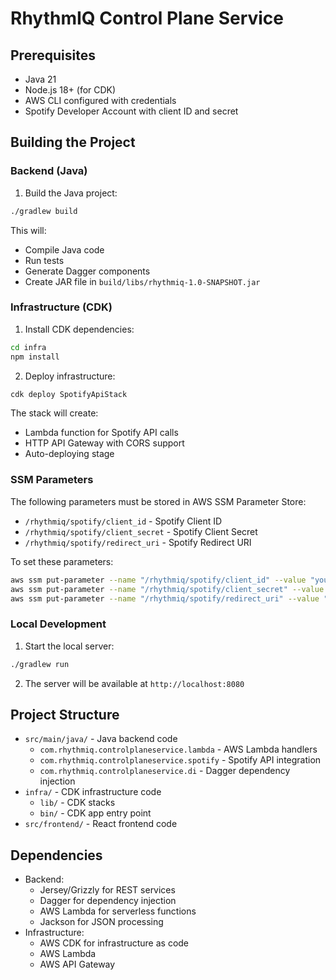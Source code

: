 # RhythmIQ Control Plane Service

## Prerequisites

- Java 21
- Node.js 18+ (for CDK)
- AWS CLI configured with credentials
- Spotify Developer Account with client ID and secret

## Building the Project

### Backend (Java)

1. Build the Java project:
```bash
./gradlew build
```

This will:
- Compile Java code
- Run tests
- Generate Dagger components
- Create JAR file in `build/libs/rhythmiq-1.0-SNAPSHOT.jar`

### Infrastructure (CDK)

1. Install CDK dependencies:
```bash
cd infra
npm install
```

2. Deploy infrastructure:
```bash
cdk deploy SpotifyApiStack
```

The stack will create:
- Lambda function for Spotify API calls
- HTTP API Gateway with CORS support
- Auto-deploying stage

### SSM Parameters

The following parameters must be stored in AWS SSM Parameter Store:
- `/rhythmiq/spotify/client_id` - Spotify Client ID
- `/rhythmiq/spotify/client_secret` - Spotify Client Secret
- `/rhythmiq/spotify/redirect_uri` - Spotify Redirect URI

To set these parameters:
```bash
aws ssm put-parameter --name "/rhythmiq/spotify/client_id" --value "your_client_id" --type String
aws ssm put-parameter --name "/rhythmiq/spotify/client_secret" --value "your_client_secret" --type String
aws ssm put-parameter --name "/rhythmiq/spotify/redirect_uri" --value "http://localhost:3000/api/spotify/callback" --type String
```

### Local Development

1. Start the local server:
```bash
./gradlew run
```

2. The server will be available at `http://localhost:8080`

## Project Structure

- `src/main/java/` - Java backend code
  - `com.rhythmiq.controlplaneservice.lambda` - AWS Lambda handlers
  - `com.rhythmiq.controlplaneservice.spotify` - Spotify API integration
  - `com.rhythmiq.controlplaneservice.di` - Dagger dependency injection
- `infra/` - CDK infrastructure code
  - `lib/` - CDK stacks
  - `bin/` - CDK app entry point
- `src/frontend/` - React frontend code

## Dependencies

- Backend:
  - Jersey/Grizzly for REST services
  - Dagger for dependency injection
  - AWS Lambda for serverless functions
  - Jackson for JSON processing
- Infrastructure:
  - AWS CDK for infrastructure as code
  - AWS Lambda
  - AWS API Gateway 